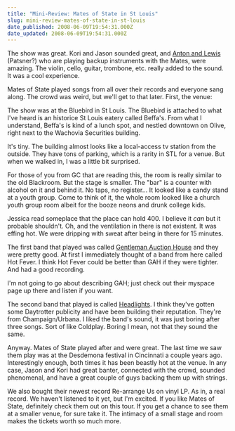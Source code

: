 ```yaml
---
title: "Mini-Review: Mates of State in St Louis"
slug: mini-review-mates-of-state-in-st-louis
date_published: 2008-06-09T19:54:31.000Z
date_updated: 2008-06-09T19:54:31.000Z
---
```


The show was great. Kori and Jason sounded great, and [Anton and Lewis](http://stringmetal.wordpress.com/) (Patsner?) who are playing backup instruments with the Mates, were amazing. The violin, cello, guitar, trombone, etc. really added to the sound. It was a cool experience.

Mates of State played songs from all over their records and everyone sang along. The crowd was weird, but we'll get to that later. First, the venue:

The show was at the Bluebird in St Louis. The Bluebird is attached to what I've heard is an historice St Louis eatery called Beffa's. From what I understand, Beffa's is kind of a lunch spot, and nestled downtown on Olive, right next to the Wachovia Securities building.

It's tiny. The building almost looks like a local-access tv station from the outside. They have tons of parking, which is a rarity in STL for a venue. But when we walked in, I was a little bit surprised.

For those of you from GC that are reading this, the room is really similar to the old Blackroom. But the stage is smaller. The "bar" is a counter with alcohol on it and behind it. No taps, no register... It looked like a candy stand at a youth group. Come to think of it, the whole room looked like a church youth group room albeit for the booze neons and drunk college kids.

Jessica read someplace that the place can hold 400. I believe it *can* but it probable shouldn't. Oh, and the ventilation in there is not existent. It was effing hot. We were dripping with sweat after being in there for 15 minutes.

The first band that played was called [Gentleman Auction House](http://www.myspace.com/gentlemanauctionhouse) and they were pretty good. At first I immediately thought of a band from here called Hot Fever. I think Hot Fever could be better than GAH if they were tighter. And had a good recording.

I'm not going to go about describing GAH; just check out their myspace page up there and listen if you want.

The second band that played is called [Headlights](http://www.headlightsmusic.com/). I think they've gotten some Daytrotter publicity and have been building their reputation. They're from Champaign/Urbana. I liked the band's sound, it was just boring after three songs. Sort of like Coldplay. Boring I mean, not that they sound the same.

Anyway. Mates of State played after and were great. The last time we saw them play was at the Desdemona festival in Cincinnati a couple years ago. Interestingly enough, both times it has been beastly hot at the venue. In any case, Jason and Kori had great banter, connected with the crowd, sounded phenomenal, and have a great couple of guys backing them up with strings.

We also bought their newest record Re-arrange Us on vinyl LP. As in, a real record. We haven't listened to it yet, but I'm excited. If you like Mates of State, definitely check them out on this tour. If you get a chance to see them at a smaller venue, for sure take it. The intimacy of a small stage and room makes the tickets worth so much more.

